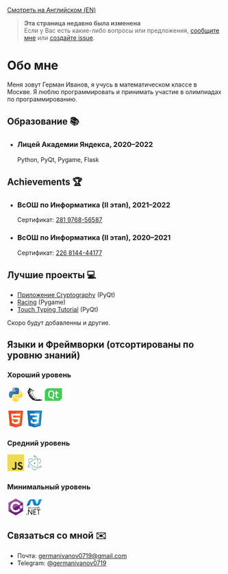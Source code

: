[Смотреть на Английском (EN)](README.md)

> **Эта страница недавно была изменена** <br />
> Если у Вас есть какие-либо вопросы или предложения, [сообщите мне](#связаться-со-мной-envelope) или [создайте issue](https://github.com/germanivanov0719/germanivanov0719/issues).

# Обо мне

Меня зовут Герман Иванов, я учусь в математическом классе в Москве. Я люблю программировать и принимать участие в олимпиадах по программированию.

## Образование :books:

- ### Лицей Академии Яндекса, 2020–2022
  Python, PyQt, Pygame, Flask

## Achievements :trophy:

- ### ВсОШ по Информатика (II этап), 2021–2022
  Сертификат: [281 9768-56587](certificates/VsOSh8th.pdf)
- ### ВсОШ по Информатика (II этап), 2020–2021
  Сертификат: [226 8144-44177](certificates/VsOSh7th.pdf)

## Лучшие проекты :computer:

- [Приложение Cryptography](https://github.com/germanivanov0719/Cryptography) (PyQt)
- [Racing](https://github.com/germanivanov0719/Racing) (Pygame)
- [Touch Typing Tutorial](https://github.com/germanivanov0719/touch-typing-tutorial) (PyQt)

Скоро будут добавленны и другие.

## Языки и Фреймворки (отсортированы по уровню знаний)

### Хороший уровень

[<img src="src/python-original.svg" alt="Python Icon" width=40px>](https://python.org)
[<img src="src/flask-original.svg" alt="Flask Icon" width=40px>](https://flask.palletsprojects.com/en/2.1.x/)
[<img src="src/qt-original.svg" alt="PyQt Icon" width=40px>](https://doc.qt.io/qtforpython/)

[<img src="src/html5-original.svg" alt="HTML5 Icon" width=40px>](https://developer.mozilla.org/en-US/docs/Web/HTML)
[<img src="src/css3-original.svg" alt="CSS3 Icon" width=40px>](https://developer.mozilla.org/en-US/docs/Web/CSS)

### Средний уровень

[<img src="src/javascript-original.svg" alt="JavaScript Icon" width=40px>](https://developer.mozilla.org/en-US/docs/Web/JavaScript)
[<img src="src/electron-original.svg" alt="Electron Icon" width=40px>](https://www.electronjs.org/)

### Минимальный уровень

[<img src="src/csharp-original.svg" alt="CSharp Icon" width=40px>](https://docs.microsoft.com/en-us/dotnet/csharp/)
[<img src="src/dot-net-original-wordmark.svg" alt=".NET Icon" width=40px>](https://dotnet.microsoft.com/en-us/)

## Связаться со мной :envelope:

- Почта: germanivanov0719@gmail.com
- Telegram: [@germanivanov0719](https://t.me/germanivanov0719)

